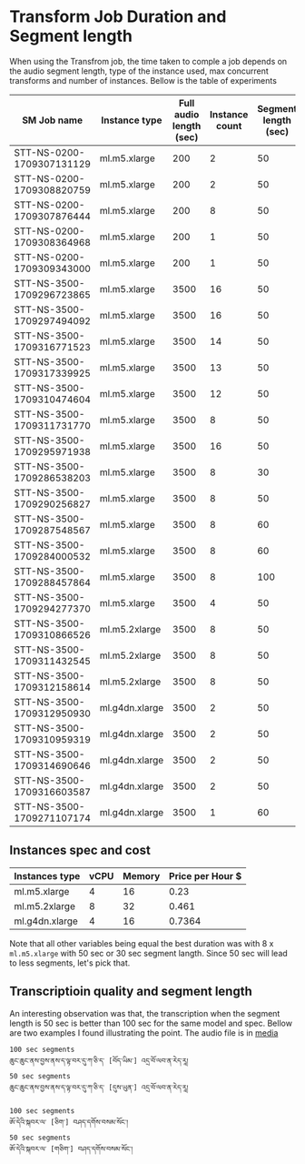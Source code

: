 # Transform Job Duration and Segment length

When using the Transfrom job, the time taken to comple a job depends on the audio segment length, type of the instance used, max concurrent transforms and number of instances. Bellow is the table of experiments

|SM Job name |Instance type  |Full audio length (sec)|Instance count|Segment length (sec)|MaxConcurrentTransforms|Duration (min)|
|--------------------------|---------------|-----|---|----|---|--|
|STT-NS-0200-1709307131129 |ml.m5.xlarge   |200  |2  |50  |2  |6  |
|STT-NS-0200-1709308820759 |ml.m5.xlarge   |200  |2  |50  |4  |6  |
|STT-NS-0200-1709307876444 |ml.m5.xlarge   |200  |8	 |50  |2  |6  |
|STT-NS-0200-1709308364968 |ml.m5.xlarge   |200	 |1	 |50  |2  |7  |
|STT-NS-0200-1709309343000 |ml.m5.xlarge   |200	 |1	 |50  |1  |8  |
|STT-NS-3500-1709296723865 |ml.m5.xlarge   |3500 |16 |50  |2  |7  |
|STT-NS-3500-1709297494092 |ml.m5.xlarge   |3500 |16 |50  |4  |7  |
|STT-NS-3500-1709316771523 |ml.m5.xlarge   |3500 |14 |50  |2  |7  |
|STT-NS-3500-1709317339925 |ml.m5.xlarge   |3500 |13 |50  |2  |8  |
|STT-NS-3500-1709310474604 |ml.m5.xlarge   |3500 |12 |50  |2  |8  |
|STT-NS-3500-1709311731770 |ml.m5.xlarge   |3500 |8	 |50  |4  |8  |
|STT-NS-3500-1709295971938 |ml.m5.xlarge   |3500 |16 |50  |1  |9  |
|STT-NS-3500-1709286538203 |ml.m5.xlarge   |3500 |8	 |30  |1  |11 |
|STT-NS-3500-1709290256827 |ml.m5.xlarge   |3500 |8	 |50  |1  |11 |
|STT-NS-3500-1709287548567 |ml.m5.xlarge   |3500 |8	 |60  |1  |12 |
|STT-NS-3500-1709284000532 |ml.m5.xlarge   |3500 |8	 |60  |1  |12 |
|STT-NS-3500-1709288457864 |ml.m5.xlarge   |3500 |8	 |100 |1  |16 |
|STT-NS-3500-1709294277370 |ml.m5.xlarge   |3500 |4	 |50  |1  |17 |
|STT-NS-3500-1709310866526 |ml.m5.2xlarge  |3500 |8  |50  |4  |7  |
|STT-NS-3500-1709311432545 |ml.m5.2xlarge  |3500 |8  |50  |8  |7  |
|STT-NS-3500-1709312158614 |ml.m5.2xlarge  |3500 |8  |50  |2  |9  |
|STT-NS-3500-1709312950930 |ml.g4dn.xlarge |3500 |2  |50  |8  |27 |
|STT-NS-3500-1709310959319 |ml.g4dn.xlarge |3500 |2  |50  |4  |27 |
|STT-NS-3500-1709314690646 |ml.g4dn.xlarge |3500 |2  |50  |2  |27 |
|STT-NS-3500-1709316603587 |ml.g4dn.xlarge |3500 |2  |50  |1  |28 |
|STT-NS-3500-1709271107174 |ml.g4dn.xlarge |3500 |1	 |60  |1  |60 |


## Instances spec and cost 
|Instances type     |vCPU |Memory |Price per Hour $|
|-------------------|-----|-------|----------------|
|ml.m5.xlarge       |4    |16     |0.23            |
|ml.m5.2xlarge      |8    |32     |0.461           |
|ml.g4dn.xlarge     |4    |16     |0.7364          |


Note that all other variables being equal the best duration was with 8 x `ml.m5.xlarge` with 50 sec or 30 sec segment langth. Since 50 sec will lead to less segments, let's pick that.

## Transcriptioin quality and segment length 

An interesting observation was that, the transcription when the segment length is 50 sec is better than 100 sec for the same model and spec. Bellow are two examples I found illustrating the point.
The audio file is in [media](https://github.com/OpenPecha/stt-documentation/blob/main/media/STT_NS_3500_chop_00001.aac)
```
100 sec segments
ཆུང་ཆུང་ནས་བྱས་ནས་ད་ལྟ་བར་དུ་ཀ་ཅི་ད་ [བོད་ཡིམ་] འདྲ་བོ་ལབ་ན་རེད་རཱ།
50 sec segments
ཆུང་ཆུང་ནས་བྱས་ནས་ད་ལྟ་བར་དུ་ཀ་ཅི་ད་ [དུས་ཡུན་] འདྲ་བོ་ལབ་ན་རེད་རཱ།

100 sec segments
ཨོ་དེའི་སྐབར་ལ་ [ཅིག་] བཤད་དགོས་བསམ་སོང་།
50 sec segments
ཨོ་དེའི་སྐབར་ལ་ [གཅིག་] བཤད་དགོས་བསམ་སོང་།
```